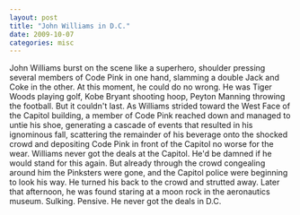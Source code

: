 ```yaml
---
layout: post
title: "John Williams in D.C."
date: 2009-10-07
categories: misc
---
```


John Williams burst on the scene like a superhero, shoulder pressing several
members of Code Pink in one hand, slamming a double Jack and Coke in the other.
At this moment, he could do no wrong. He was Tiger Woods playing golf, Kobe
Bryant shooting hoop, Peyton Manning throwing the football. But it couldn't
last. As Williams strided toward the West Face of the Capitol building, a member
of Code Pink reached down and managed to untie his shoe, generating a cascade of
events that resulted in his ignominous fall, scattering the remainder of his
beverage onto the shocked crowd and depositing Code Pink in front of the Capitol
no worse for the wear. Williams never got the deals at the Capitol. He'd be
damned if he would stand for this again. But already through the crowd
congealing around him the Pinksters were gone, and the Capitol police were
beginning to look his way. He turned his back to the crowd and strutted away. 
Later that afternoon, he was found staring at a moon rock in the aeronautics
museum. Sulking. Pensive. He never got the deals in
D.C.